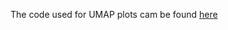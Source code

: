 The code used for UMAP plots cam be found [here](https://verjo103.butantan.gov.br/users/david_morales/sm_scRNA/code/umap_plot.html)
